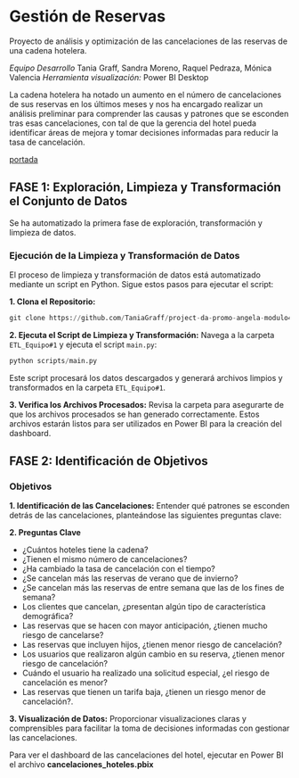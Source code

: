# Gestión de Reservas

Proyecto de análisis y optimización de las cancelaciones de las reservas de una cadena hotelera.

*Equipo Desarrollo* Tania Graff, Sandra Moreno, Raquel Pedraza, Mónica Valencia
*Herramienta visualización:* Power BI Desktop

La cadena hotelera ha notado un aumento en el número de cancelaciones de sus reservas en los últimos meses y nos ha encargado realizar un análisis preliminar para comprender las causas y patrones que se esconden tras esas cancelaciones, con tal de que la gerencia del hotel pueda identificar áreas de mejora y tomar decisiones informadas para reducir la tasa de cancelación.

[portada](portada.png)

## **FASE 1: Exploración, Limpieza y Transformación el Conjunto de Datos**
Se ha automatizado la primera fase de exploración, transformación y limpieza de datos.

### **Ejecución de la Limpieza y Transformación de Datos**
El proceso de limpieza y transformación de datos está automatizado mediante un script en Python. Sigue estos pasos para ejecutar el script:

**1. Clona el Repositorio:**

```python
git clone https://github.com/TaniaGraff/project-da-promo-angela-modulo4-team4
```
**2. Ejecuta el Script de Limpieza y Transformación:**
Navega a la carpeta `ETL_Equipo#1` y ejecuta el script `main.py`:

```python
python scripts/main.py
```

Este script procesará los datos descargados y generará archivos limpios y transformados en la carpeta `ETL_Equipo#1`.

**3. Verifica los Archivos Procesados:**
Revisa la carpeta para asegurarte de que los archivos procesados se han generado correctamente. Estos archivos estarán listos para ser utilizados en Power BI para la creación del dashboard.

## **FASE 2: Identificación de Objetivos**

### **Objetivos**

**1. Identificación de las Cancelaciones:** Entender qué patrones se esconden detrás de las cancelaciones, planteándose las siguientes preguntas clave:

**2. Preguntas Clave** 
- ¿Cuántos hoteles tiene la cadena? 
- ¿Tienen el mismo número de cancelaciones?
- ¿Ha cambiado la tasa de cancelación con el tiempo?
- ¿Se cancelan más las reservas de verano que de invierno?
- ¿Se cancelan más las reservas de entre semana que las de los fines de semana?
- Los clientes que cancelan, ¿presentan algún tipo de característica demográfica?
- Las reservas que se hacen con mayor anticipación, ¿tienen mucho riesgo de cancelarse?
- Las reservas que incluyen hijos, ¿tienen menor riesgo de cancelación?
- Los usuarios que realizaron algún cambio en su reserva, ¿tienen menor riesgo de cancelación?
- Cuándo el usuario ha realizado una solicitud especial, ¿el riesgo de cancelación es menor?
- Las reservas que tienen un tarifa baja, ¿tienen un riesgo menor de cancelación?.


**3. Visualización de Datos:** Proporcionar visualizaciones claras y comprensibles para facilitar la toma de decisiones informadas con gestionar las cancelaciones.

Para ver el dashboard de las cancelaciones del hotel, ejecutar en Power BI el archivo **cancelaciones_hoteles.pbix**



